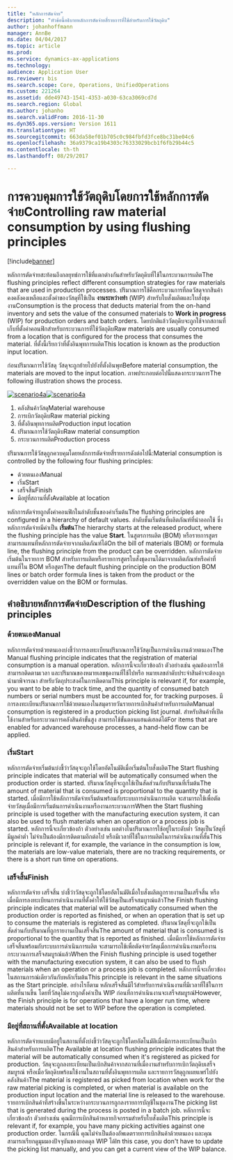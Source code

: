 ```yaml
---
title: "หลักการตัดจ่าย"
description: "หัวข้อนี้อธิบายหลักการตัดจ่ายสี่รายการที่ใช้สำหรับการใช้วัตถุดิบ"
author: johanhoffmann
manager: AnnBe
ms.date: 04/04/2017
ms.topic: article
ms.prod: 
ms.service: dynamics-ax-applications
ms.technology: 
audience: Application User
ms.reviewer: bis
ms.search.scope: Core, Operations, UnifiedOperations
ms.custom: 221264
ms.assetid: dde49743-1541-4353-a030-63ca3069cd7d
ms.search.region: Global
ms.author: johanho
ms.search.validFrom: 2016-11-30
ms.dyn365.ops.version: Version 1611
ms.translationtype: HT
ms.sourcegitcommit: 663da58ef01b705c0c984fbfd3fce8bc31be04c6
ms.openlocfilehash: 36a9379ca19b4303c76333029bcb1f6fb29b44c5
ms.contentlocale: th-th
ms.lasthandoff: 08/29/2017

---
```


# <a name="controlling-raw-material-consumption-by-using-flushing-principles"></a><span data-ttu-id="f49f5-103">การควบคุมการใช้วัตถุดิบโดยการใช้หลักการตัดจ่าย</span><span class="sxs-lookup"><span data-stu-id="f49f5-103">Controlling raw material consumption by using flushing principles</span></span>

[!include[banner](../includes/banner.md)]

<span data-ttu-id="f49f5-104">หลักการตัดจ่ายสะท้อนถึงกลยุทธ์การใช้ที่แตกต่างกันสำหรับวัตถุดิบที่ใช้ในกระบวนการผลิต</span><span class="sxs-lookup"><span data-stu-id="f49f5-104">The flushing principles reflect different consumption strategies for raw materials that are used in production processes.</span></span> <span data-ttu-id="f49f5-105">ปริมาณการใช้คือกระบวนการที่ลดวัสดุจากสินค้าคงคลังคงเหลือและตั้งค่าของวัสดุที่ใช้เป็น **งานระหว่างทำ** (WIP) สำหรับใบสั่งผลิตและใบสั่งชุดงาน</span><span class="sxs-lookup"><span data-stu-id="f49f5-105">Consumption is the process that deducts material from the on-hand inventory and sets the value of the consumed materials to **Work in progress** (WIP) for production orders and batch orders.</span></span> <span data-ttu-id="f49f5-106">โดยปกติแล้ววัตถุดิบจะถูกใช้จากสถานที่เก็บที่ตั้งค่าคอนฟิกสำหรับกระบวนการที่ใช้วัตถุดิบ</span><span class="sxs-lookup"><span data-stu-id="f49f5-106">Raw materials are usually consumed from a location that is configured for the process that consumes the material.</span></span> <span data-ttu-id="f49f5-107">ที่ตั้งนี้เรียกว่าที่ตั้งอินพุทการผลิต</span><span class="sxs-lookup"><span data-stu-id="f49f5-107">This location is known as the production input location.</span></span>

<span data-ttu-id="f49f5-108">ก่อนปริมาณการใช้วัสดุ วัสดุจะถูกย้ายไปยังที่ตั้งอินพุท</span><span class="sxs-lookup"><span data-stu-id="f49f5-108">Before material consumption, the materials are moved to the input location.</span></span> <span data-ttu-id="f49f5-109">ภาพประกอบต่อไปนี้แสดงกระบวนการ</span><span class="sxs-lookup"><span data-stu-id="f49f5-109">The following illustration shows the process.</span></span>

<span data-ttu-id="f49f5-110">[![scenario4a](./media/scenario4a.png)](./media/scenario4a.png)</span><span class="sxs-lookup"><span data-stu-id="f49f5-110">[![scenario4a](./media/scenario4a.png)](./media/scenario4a.png)</span></span>

1. <span data-ttu-id="f49f5-111">คลังสินค้าวัสดุ</span><span class="sxs-lookup"><span data-stu-id="f49f5-111">Material warehouse</span></span>
2. <span data-ttu-id="f49f5-112">การเบิกวัตถุดิบ</span><span class="sxs-lookup"><span data-stu-id="f49f5-112">Raw material picking</span></span>
3. <span data-ttu-id="f49f5-113">ที่ตั้งอินพุทการผลิต</span><span class="sxs-lookup"><span data-stu-id="f49f5-113">Production input location</span></span>
4. <span data-ttu-id="f49f5-114">ปริมาณการใช้วัตถุดิบ</span><span class="sxs-lookup"><span data-stu-id="f49f5-114">Raw material consumption</span></span>
5. <span data-ttu-id="f49f5-115">กระบวนการผลิต</span><span class="sxs-lookup"><span data-stu-id="f49f5-115">Production process</span></span>

<span data-ttu-id="f49f5-116">ปริมาณการใช้วัสดุถูกควบคุมโดยหลักการตัดจ่ายสี่รายการดังต่อไปนี้:</span><span class="sxs-lookup"><span data-stu-id="f49f5-116">Material consumption is controlled by the following four flushing principles:</span></span>

- <span data-ttu-id="f49f5-117">ด้วยตนเอง</span><span class="sxs-lookup"><span data-stu-id="f49f5-117">Manual</span></span>
- <span data-ttu-id="f49f5-118">เริ่ม</span><span class="sxs-lookup"><span data-stu-id="f49f5-118">Start</span></span>
- <span data-ttu-id="f49f5-119">เสร็จสิ้น</span><span class="sxs-lookup"><span data-stu-id="f49f5-119">Finish</span></span>
- <span data-ttu-id="f49f5-120">มีอยู่ที่สถานที่ตั้ง</span><span class="sxs-lookup"><span data-stu-id="f49f5-120">Available at location</span></span>

<span data-ttu-id="f49f5-121">หลักการตัดจ่ายถูกตั้งค่าคอนฟิกในลำดับชั้นของค่าเริ่มต้น</span><span class="sxs-lookup"><span data-stu-id="f49f5-121">The flushing principles are configured in a hierarchy of default values.</span></span> <span data-ttu-id="f49f5-122">ลำดับชั้นเริ่มต้นที่ผลิตภัณฑ์ที่นำออกใช้ ซึ่งหลักการตัดจ่ายมีค่าเป็น **เริ่มต้น**</span><span class="sxs-lookup"><span data-stu-id="f49f5-122">The hierarchy starts at the released product, where the flushing principle has the value **Start**.</span></span> <span data-ttu-id="f49f5-123">ในสูตรการผลิต (BOM) หรือรายการสูตร สามารถแทนที่หลักการตัดจ่ายจากผลิตภัณฑ์ได้</span><span class="sxs-lookup"><span data-stu-id="f49f5-123">On the bill of materials (BOM) or formula line, the flushing principle from the product can be overridden.</span></span> <span data-ttu-id="f49f5-124">หลักการตัดจ่ายเริ่มต้นในรายการ BOM สำหรับการผลิตหรือรายการสูตรใบสั่งชุดงานได้มาจากผลิตภัณฑ์หรือค่าที่แทนที่ใน BOM หรือสูตร</span><span class="sxs-lookup"><span data-stu-id="f49f5-124">The default flushing principle on the production BOM lines or batch order formula lines is taken from the product or the overridden value on the BOM or formulas.</span></span>

## <a name="description-of-the-flushing-principles"></a><span data-ttu-id="f49f5-125">คำอธิบายหลักการตัดจ่าย</span><span class="sxs-lookup"><span data-stu-id="f49f5-125">Description of the flushing principles</span></span>

### <a name="manual"></a><span data-ttu-id="f49f5-126">ด้วยตนเอง</span><span class="sxs-lookup"><span data-stu-id="f49f5-126">Manual</span></span>
<span data-ttu-id="f49f5-127">หลักการตัดจ่ายด้วยตนเองบ่งชี้ว่าการลงทะเบียนปริมาณการใช้วัสดุเป็นการดำเนินงานด้วยตนเอง</span><span class="sxs-lookup"><span data-stu-id="f49f5-127">The Manual flushing principle indicates that the registration of material consumption is a manual operation.</span></span> <span data-ttu-id="f49f5-128">หลักการนี้จะเกี่ยวข้องถ้า ตัวอย่างเช่น คุณต้องการให้สามารถติดตามเวลา และปริมาณของหมายเลขชุดงานที่ใช้ไปหรือ หมายเลขลำดับประจำสินค้าจะต้องถูกนำมาพิจารณา สำหรับวัตถุประสงค์ในการติดตาม</span><span class="sxs-lookup"><span data-stu-id="f49f5-128">This principle is relevant if, for example, you want to be able to track time, and the quantity of consumed batch numbers or serial numbers must be accounted for, for tracking purposes.</span></span> <span data-ttu-id="f49f5-129">มีการลงทะเบียนปริมาณการใช้ด้วยตนเองในสมุดรายวันรายการเบิกสินค้าสำหรับการผลิต</span><span class="sxs-lookup"><span data-stu-id="f49f5-129">Manual consumption is registered in a production picking list journal.</span></span> <span data-ttu-id="f49f5-130">สำหรับสินค้าที่เปิดใช้งานสำหรับกระบวนการคลังสินค้าขั้นสูง สามารถใช้ขั้นตอนแฮนด์เฮลด์ได้</span><span class="sxs-lookup"><span data-stu-id="f49f5-130">For items that are enabled for advanced warehouse processes, a hand-held flow can be applied.</span></span>

### <a name="start"></a><span data-ttu-id="f49f5-131">เริ่ม</span><span class="sxs-lookup"><span data-stu-id="f49f5-131">Start</span></span>
<span data-ttu-id="f49f5-132">หลักการตัดจ่ายเริ่มต้นบ่งชี้ว่าวัสดุจะถูกใช้โดยอัตโนมัติเมื่อเริ่มต้นใบสั่งผลิต</span><span class="sxs-lookup"><span data-stu-id="f49f5-132">The Start flushing principle indicates that material will be automatically consumed when the production order is started.</span></span> <span data-ttu-id="f49f5-133">ปริมาณวัสดุที่จะถูกใช้เป็นสัดส่วนกับปริมาณที่เริ่มต้น</span><span class="sxs-lookup"><span data-stu-id="f49f5-133">The amount of material that is consumed is proportional to the quantity that is started.</span></span> <span data-ttu-id="f49f5-134">เมื่อมีการใช้หลักการตัดจ่ายเริ่มต้นพร้อมกับระบบการดำเนินการผลิต จะสามารถใช้เพื่อตัดจ่ายวัสดุเมื่อมีการเริ่มต้นการดำเนินงานหรืองานกระบวนการ</span><span class="sxs-lookup"><span data-stu-id="f49f5-134">When the Start flushing principle is used together with the manufacturing execution system, it can also be used to flush materials when an operation or a process job is started.</span></span> <span data-ttu-id="f49f5-135">หลักการนี้จะเกี่ยวข้องถ้า ตัวอย่างเช่น ผลต่างในปริมาณการใช้อยู่ในระดับต่ำ วัสดุเป็นวัสดุที่มีมูลค่าต่ำ ไม่จำเป็นต้องมีการติดตามอีกต่อไป หรือมีเวลาที่ใช้ในการผลิตในการดำเนินงานที่สั้น</span><span class="sxs-lookup"><span data-stu-id="f49f5-135">This principle is relevant if, for example, the variance in the consumption is low, the materials are low-value materials, there are no tracking requirements, or there is a short run time on operations.</span></span> 

### <a name="finish"></a><span data-ttu-id="f49f5-136">เสร็จสิ้น</span><span class="sxs-lookup"><span data-stu-id="f49f5-136">Finish</span></span>
<span data-ttu-id="f49f5-137">หลักการตัดจ่าย เสร็จสิ้น บ่งชี้ว่าวัสดุจะถูกใช้โดยอัตโนมัติเมื่อใบสั่งผลิตถูกรายงานเป็นเสร็จสิ้น หรือเมื่อมีการลงทะเบียนการดำเนินงานที่ตั้งค่าให้ใช้วัสดุเป็นเสร็จสมบูรณ์แล้ว</span><span class="sxs-lookup"><span data-stu-id="f49f5-137">The Finish flushing principle indicates that material will be automatically consumed when the production order is reported as finished, or when an operation that is set up to consume the materials is registered as completed.</span></span> <span data-ttu-id="f49f5-138">ปริมาณวัสดุที่จะถูกใช้เป็นสัดส่วนกับปริมาณที่ถูกรายงานเป็นเสร็จสิ้น</span><span class="sxs-lookup"><span data-stu-id="f49f5-138">The amount of material that is consumed is proportional to the quantity that is reported as finished.</span></span> <span data-ttu-id="f49f5-139">เมื่อมีการใช้หลักการตัดจ่ายเสร็จสิ้นพร้อมกับระบบการดำเนินการผลิต จะสามารถใช้เพื่อตัดจ่ายวัสดุเมื่อการดำเนินงานหรืองานกระบวนการเสร็จสมบูรณ์แล้ว</span><span class="sxs-lookup"><span data-stu-id="f49f5-139">When the Finish flushing principle is used together with the manufacturing execution system, it can also be used to flush materials when an operation or a process job is completed.</span></span> <span data-ttu-id="f49f5-140">หลักการนี้จะเกี่ยวข้องในสถานการณ์เดียวกันกับหลักเริ่มต้น</span><span class="sxs-lookup"><span data-stu-id="f49f5-140">This principle is relevant in the same situations as the Start principle.</span></span> <span data-ttu-id="f49f5-141">อย่างไรก็ตาม หลักเสร็จสิ้นมีไว้สำหรับการดำเนินงานที่มีเวลาที่ใช้ในการผลิตที่นานขึ้น โดยที่วัสดุไม่ควรถูกตั้งค่าเป็น WIP ก่อนที่การดำเนินงานจะเสร็จสมบูรณ์</span><span class="sxs-lookup"><span data-stu-id="f49f5-141">However, the Finish principle is for operations that have a longer run time, where materials should not be set to WIP before the operation is completed.</span></span> 

### <a name="available-at-location"></a><span data-ttu-id="f49f5-142">มีอยู่ที่สถานที่ตั้ง</span><span class="sxs-lookup"><span data-stu-id="f49f5-142">Available at location</span></span>
<span data-ttu-id="f49f5-143">หลักการตัดจ่ายแบบมีอยู่ในสถานที่ตั้งบ่งชี้ว่าวัสดุจะถูกใช้โดยอัตโนมัติเมื่อมีการลงทะเบียนเป็นเบิกสินค้าสำหรับการผลิต</span><span class="sxs-lookup"><span data-stu-id="f49f5-143">The Available at location flushing principle indicates that the material will be automatically consumed when it's registered as picked for production.</span></span> <span data-ttu-id="f49f5-144">วัสดุจะถูกลงทะเบียนเป็นเบิกสินค้าจากสถานที่เมื่องานสำหรับการเบิกวัตถุดิบเสร็จสมบูรณ์ หรือเมื่อวัตถุดิบพร้อมใช้งานในสถานที่ตั้งอินพุทการผลิต และรายการวัสดุถูกเผยแพร่ไปยังคลังสินค้า</span><span class="sxs-lookup"><span data-stu-id="f49f5-144">The material is registered as picked from location when work for the raw material picking is completed, or when material is available on the production input location and the material line is released to the warehouse.</span></span> <span data-ttu-id="f49f5-145">รายการเบิกสินค้าที่สร้างขึ้นในระหว่างกระบวนการถูกลงรายการบัญชีในชุดงาน</span><span class="sxs-lookup"><span data-stu-id="f49f5-145">The picking list that is generated during the process is posted in a batch job.</span></span> <span data-ttu-id="f49f5-146">หลักการนี้จะเกี่ยวข้องถ้า ตัวอย่างเช่น คุณมีการเบิกสินค้าหลายกิจกรรมสำหรับใบสั่งผลิต</span><span class="sxs-lookup"><span data-stu-id="f49f5-146">This principle is relevant if, for example, you have many picking activities against one production order.</span></span> <span data-ttu-id="f49f5-147">ในกรณีนี้ คุณไม่จำเป็นต้องอัพเดตรายการเบิกสินค้าด้วยตนเอง และคุณสามารถเรียกดูมุมมองปัจจุบันของยอดดุล WIP ได้</span><span class="sxs-lookup"><span data-stu-id="f49f5-147">In this case, you don't have to update the picking list manually, and you can get a current view of the WIP balance.</span></span>

